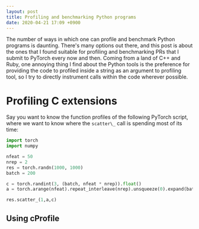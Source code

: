 ```yaml
---
layout: post
title: Profiling and benchmarking Python programs
date: 2020-04-21 17:09 +0900
---
```


The number of ways in which one can profile and benchmark Python programs
is daunting. There's many options out there, and this post is about the ones
that I found suitable for profiling and benchmarking PRs that I submit to
PyTorch every now and then. Coming from a land of C++ and Ruby, one annoying
thing I find about the Python tools is the preference for providing the
code to profiled inside a string as an argument to profiling tool, so
I try to directly instrument calls within the code wherever possible.

# Profiling C extensions

Say you want to know the function profiles of the following PyTorch script,
where we want to know where the `scatter\_` call is spending most of its time:
``` python
import torch
import numpy

nfeat = 50
nrep = 2
res = torch.randn(1000, 1000)
batch = 200

c = torch.randint(3, (batch, nfeat * nrep)).float()
a = torch.arange(nfeat).repeat_interleave(nrep).unsqueeze(0).expand(batch,a.size(0))

res.scatter_(1,a,c)
```

## Using cProfile


